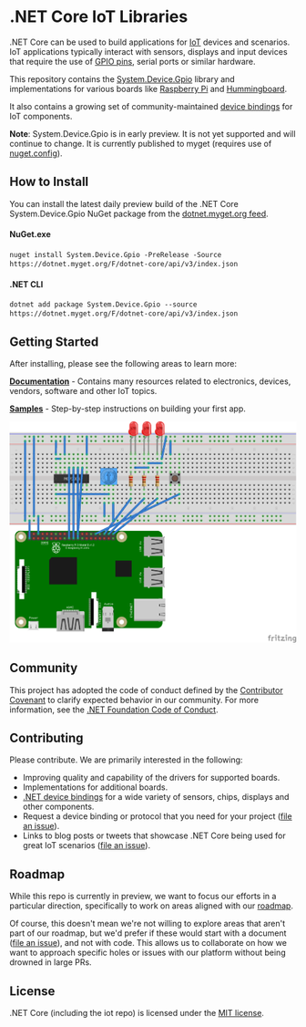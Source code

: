 # .NET Core IoT Libraries

.NET Core can be used to build applications for [IoT](https://en.wikipedia.org/wiki/Internet_of_things) devices and scenarios. IoT applications typically interact with sensors, displays and input devices that require the use of [GPIO pins](https://en.wikipedia.org/wiki/General-purpose_input/output), serial ports or similar hardware.

This repository contains the [System.Device.Gpio](https://dotnet.myget.org/feed/dotnet-core/package/nuget/System.Device.Gpio) library and implementations for various boards like [Raspberry Pi](https://www.raspberrypi.org/) and [Hummingboard](https://www.solid-run.com/nxp-family/hummingboard/).

It also contains a growing set of community-maintained [device bindings](src/devices/README.md) for IoT components.

**Note**: System.Device.Gpio is in early preview. It is not yet supported and will continue to change. It is currently published to myget (requires use of [nuget.config](samples/led-blink/nuget.config)).

## How to Install

You can install the latest daily preview build of the .NET Core System.Device.Gpio NuGet package from the [dotnet.myget.org feed](https://dotnet.myget.org/feed/dotnet-core/package/nuget/System.Device.Gpio).

#### NuGet.exe
```console
nuget install System.Device.Gpio -PreRelease -Source https://dotnet.myget.org/F/dotnet-core/api/v3/index.json
```

#### .NET CLI
```console
dotnet add package System.Device.Gpio --source https://dotnet.myget.org/F/dotnet-core/api/v3/index.json
```

## Getting Started

After installing, please see the following areas to learn more:

[**Documentation**](Documentation/README.md) - Contains many resources related to electronics, devices, vendors, software and other IoT topics.

[**Samples**](samples/README.md) - Step-by-step instructions on building your first app.

![Raspberry Pi Breadboard Diagram](samples/led-more-blinking-lights/rpi-more-blinking-lights_bb.png)

## Community 

This project has adopted the code of conduct defined by the [Contributor Covenant](https://contributor-covenant.org/)
to clarify expected behavior in our community. For more information, see the [.NET Foundation Code of Conduct](https://www.dotnetfoundation.org/code-of-conduct).

## Contributing

Please contribute. We are primarily interested in the following:

* Improving quality and capability of the drivers for supported boards.
* Implementations for additional boards.
* [.NET device bindings](src/devices) for a wide variety of sensors, chips, displays and other components.
* Request a device binding or protocol that you need for your project ([file an issue](https://github.com/dotnet/iot/issues)).
* Links to blog posts or tweets that showcase .NET Core being used for great IoT scenarios ([file an issue](https://github.com/dotnet/iot/issues)).

## Roadmap

While this repo is currently in preview, we want to focus our efforts in a particular direction, specifically to work on areas aligned with our [roadmap](Documentation/roadmap.md).

Of course, this doesn't mean we're not willing to explore areas that aren't part of our roadmap, but we'd prefer if these would start with a document ([file an issue](https://github.com/dotnet/iot/issues)), and not with code. This allows us to collaborate on how we want to approach specific holes or issues with our platform without being drowned in large PRs.

## License

.NET Core (including the iot repo) is licensed under the [MIT license](LICENSE).
